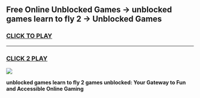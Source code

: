 
## Free Online Unblocked Games → unblocked games learn to fly 2 → Unblocked Games
<h3>
<a href="https://premium.freeplayer.one?title=unblocked_games_learn_to_fly_2&ref=21F">CLICK TO PLAY</a></h3>
<hr>

<h3>
<a href="https://premium.freeplayer.one?title=unblocked_games_learn_to_fly_2&ref=21F">CLICK 2 PLAY</a>
  
</h3>

<a href="https://premium.freeplayer.one?title=unblocked_games_learn_to_fly_2&ref=21F/"><img src="https://clearcache.store/games.png"></a>


**unblocked games learn to fly 2 games unblocked: Your Gateway to Fun and Accessible Online Gaming**
